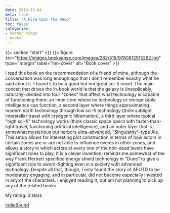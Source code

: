 ```yaml
---
date: 2013-11-04
meta: true
title: "A Fire Upon the Deep"
toc: false
categories:
- Vernor Vinge
- books
---
```


{{< section "start" >}}
{{< figure src="https://images.booksense.com/images/282/515/9780812515282.jpg" type="margin" label="mn-cover" alt="Book cover" >}}

I read this book on the recommendation of a friend of mine, although the conversation was long enough ago that I don't remember exactly what he said about it. I found it to be a good but not great sci-fi novel. The main conceit that drives the in-book world is that the galaxy is (inexplicably, naturally) divided into four "zones" that affect what technology is capable of functioning there: an inner core where no technology or recognizable intelligence can function, a second layer where things approximating modern earth technology through low sci-fi technology (think sublight interstellar travel with cryogenic hibernation), a third layer where typical "high sci-fi" technology works (think classic space opera with faster-than-light travel, functioning artificial intelligence), and an outer layer that is somewhat mysterious but harbors ultra-advanced, "Singularity"-type AIs. This setup allows for interesting plot construction in terms of how actors in certain zones are or are not able to influence events in other zones, and allows a story in which actors at every one of the non-dead levels have significant roles to play. It is a clever invention; reminds me somewhat of the way Frank Herbert specified energy shield technology in "Dune" to give a significant role to sword-fighting even in a society with advanced technology. Despite all that, though, I only found the story of AFUTD to be moderately engaging, and in particular, did not become especially invested in any of the characters. I enjoyed reading it, but am not planning to pick up any of the related books.

My rating: 3 stars  

[IndieBound](https://www.indiebound.org/book/9780812515282)
